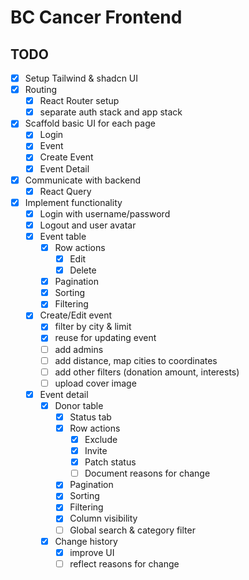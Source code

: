 # BC Cancer Frontend

## TODO

- [x] Setup Tailwind & shadcn UI
- [x] Routing
  - [x] React Router setup
  - [x] separate auth stack and app stack
- [x] Scaffold basic UI for each page
  - [x] Login
  - [x] Event
  - [x] Create Event
  - [x] Event Detail
- [x] Communicate with backend
  - [x] React Query
- [x] Implement functionality
  - [x] Login with username/password
  - [x] Logout and user avatar
  - [x] Event table
    - [x] Row actions
      - [x] Edit
      - [x] Delete
    - [x] Pagination
    - [x] Sorting
    - [x] Filtering
  - [x] Create/Edit event
    - [x] filter by city & limit
    - [x] reuse for updating event
    - [ ] add admins
    - [ ] add distance, map cities to coordinates
    - [ ] add other filters (donation amount, interests)
    - [ ] upload cover image
  - [x] Event detail
    - [x] Donor table
      - [x] Status tab
      - [x] Row actions
        - [x] Exclude
        - [x] Invite
        - [x] Patch status
        - [ ] Document reasons for change
      - [x] Pagination
      - [x] Sorting
      - [x] Filtering
      - [x] Column visibility
      - [ ] Global search & category filter
    - [x] Change history
      - [x] improve UI
      - [ ] reflect reasons for change
